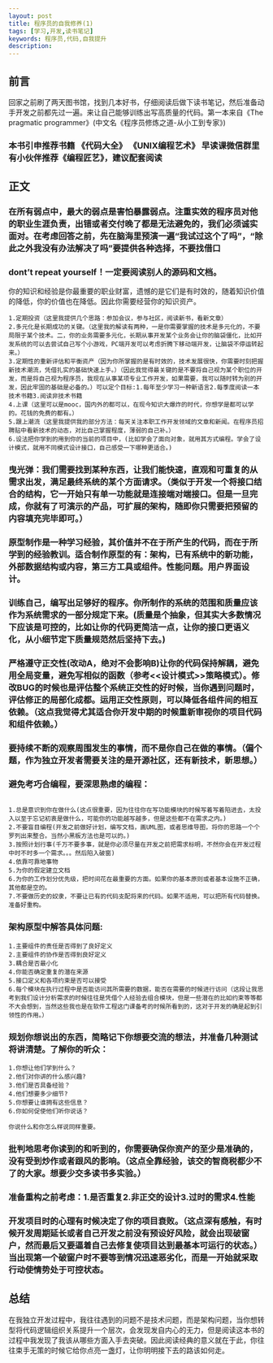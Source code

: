 ```yaml
---
layout: post
title: 程序员的自我修养(1)
tags: [学习,开发,读书笔记]
keywords: 程序员,代码,自我提升
description: 
---
```


## 前言
回家之前刷了两天图书馆，找到几本好书，仔细阅读后做下读书笔记，然后准备动手开发之前都先过一遍。来让自己能够训练出写高质量的代码。第一本来自《The pragmatic programmer》(中文名《程序员修炼之道-从小工到专家》)

### 本书引申推荐书籍 《代码大全》 《UNIX编程艺术》 早读课微信群里有小伙伴推荐《编程匠艺》，建议配套阅读

## 正文

### 在所有弱点中，最大的弱点是害怕暴露弱点。注重实效的程序员对他的职业生涯负责，出错或者交付晚了都是无法避免的，我们必须诚实面对。在考虑回答之前，先在脑海里预演一遍“我试过这个了吗”，“除此之外我没有办法解决了吗”要提供各种选择，不要找借口

### dont’t repeat yourself！一定要阅读别人的源码和文档。

你的知识和经验是你最重要的职业财富，遗憾的是它们是有时效的，随着知识价值的降低，你的价值也在降低。因此你需要经营你的知识资产。

```
1.定期投资（这里我提供几个思路：参加会议，参与社区，阅读新书，看新文章）
2.多元化是长期成功的关键。（这里我的解读有两种，一是你需要掌握的技术是多元化的，不要局限于某个技术。二，你的业务需要多元化，长期从事开发某个业务会让你的脑袋僵化，比如开发系统的可以去尝试自己写个小游戏，PC端开发可以考虑折腾下移动端开发，让脑袋不停运转起来。）
3.定期性的重新评估和平衡资产（因为你所掌握的是有时效的，技术发展很快，你需要时刻把握新技术潮流，凭借扎实的基础快速上手。）（因此我觉得最关键的是不要将自己视为某个职位的开发，而是将自己视为程序员，我现在从事某项专业工作开发，如果需要，我可以随时转为别的开发，因此牢固的基础是必备的。）可以定个目标:1.每年至少学习一种新语言2.每季度阅读一本技术书籍3.阅读非技术书籍
4.上课（这里可以是mooc，国内外的都可以，在现今知识大爆炸的时代，你想学是都可以学的。花钱的免费的都有。）
5.跟上潮流（这里我提供我的部分方法：每天关注本职工作开发领域的文章和新闻。在程序员招聘贴中看新技术的动态，对比自己掌握程度，薄弱的自己补。）
6.设法把你学到的用到你的当前的项目中，(比如学会了面向对象，就用其方式编程。学会了设计模式，就用不同模式设计接口，自己感受一下哪种更适合。)

```

### 曳光弹：我们需要找到某种东西，让我们能快速，直观和可重复的从需求出发，满足最终系统的某个方面请求。（类似于开发一个将接口结合的结构，它一开始只有单一功能就是连接端对端接口。但是一旦完成，你就有了可演示的产品，可扩展的架构，随即你只需要把预留的内容填充完毕即可。）

### 原型制作是一种学习经验，其价值并不在于所产生的代码，而在于所学到的经验教训。适合制作原型的有：架构，已有系统中的新功能，外部数据结构或内容，第三方工具或组件。性能问题。用户界面设计。

### 训练自己，编写出足够好的程序。你所制作的系统的范围和质量应该作为系统需求的一部分规定下来。(质量是个抽象，但其实大多数情况下应该是可控的，比如让你的代码更简洁一点，让你的接口更语义化，从小细节定下质量规范然后坚持下去。)

### 严格遵守正交性(改动A，绝对不会影响B)让你的代码保持解耦，避免用全局变量，避免写相似的函数（参考<<设计模式>>策略模式）。修改BUG的时候也是评估整个系统正交性的好时候，当你遇到问题时，评估修正的局部化成都。运用正交性原则，可以降低各组件间的相互依赖。（这点我觉得尤其适合你开发中期的时候重新审视你的项目代码和组件依赖。）

### 要持续不断的观察周围发生的事情，而不是你自己在做的事情。（偏个题，作为独立开发者需要关注的是开源社区，还有新技术，新思想。）

### 避免考巧合编程，要深思熟虑的编程：

```

1.总是意识到你在做什么(这点很重要，因为往往你在写功能模块的时候写着写着陷进去，太投入以至于忘记初衷是做什么，可能你的功能越写越多，但是这些都不在需求之内。)
2.不要盲目编程(开发之前做好计划，编写文档，画UML图，或者思维导图，将你的思路一个个罗列出来整合。当然小黑板方法也是可以的。)
3.按照计划行事(千万不要多事，就是你必须尽量在开发之前把需求标明，不然你会在开发过程中时不时多一个需求。。。然后陷入破窗)
4.依靠可靠地事物
5.为你的假定建立文档
6.为你的工作划分优先级，把时间花在最重要的方面。如果你的基本原则或者基本设施不正确，其他都是空的。
7.不要做历史的奴隶，不要让已有的代码支配将来的代码。如果不适用，可以把所有代码替换。准备好重构。

```

### 架构原型中解答具体问题:

```
1.主要组件的责任是否得到了良好定义
2.主要组件的协作是否得到良好定义
3.耦合是否最小化
4.你能否确定重复的潜在来源
5.接口定义和各项约束是否可以接受
6.每个模块在执行过程中是否能访问其所需要的数据，能否在需要的时候进行访问（这段让我思考到我们设计分析需求的时候往往是凭借个人经验去组合模块，但是一些潜在的比如约束等等都不大会想到，当然这些我也是在软件工程这门课备考的时候所看到的，这对于开发的确是起到引领性的作用。）

```

### 规划你想说出的东西，简略记下你想要交流的想法，并准备几种测试将讲清楚。了解你的听众：

```
1.你想让他们学到什么？
2.他们对你讲的什么感兴趣?
3.他们是否具备经验？
4.他们想要多少细节?
5.你想要让谁拥有这些信息？
6.你如何促使他们听你说话？ 

你说什么和你怎么样说同样重要。

```

### 批判地思考你读到的和听到的，你需要确保你资产的至少是准确的，没有受到炒作或者跟风的影响。（这点全靠经验，该交的智商税都少不了的大家。想要少交多读书多实验。）

### 准备重构之前考虑：1.是否重复2.非正交的设计3.过时的需求4.性能

### 开发项目时的心理有时候决定了你的项目衰败。（这点深有感触，有时候开发周期延长或者自己开发之前没有预设好风险，就会出现破窗户，然而最后又要逼着自己去修复使项目达到最基本可运行的状态。）当出现第一个破窗户时不要等到情况迅速恶劣化，而是一开始就采取行动使情势处于可控状态。

## 总结

在我独立开发过程中，我往往遇到的问题不是技术问题，而是架构问题，当你想转型将代码逻辑组织关系提升一个层次，会发现发自内心的无力，但是阅读这本书的过程中我发现了我该从哪些方面入手去突破。因此阅读经典的意义就在于此，你往往束手无策的时候它给你点亮一盏灯，让你明明接下去的路该如何走。



